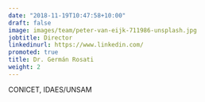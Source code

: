 ```yaml
---
date: "2018-11-19T10:47:58+10:00"
draft: false
image: images/team/peter-van-eijk-711986-unsplash.jpg
jobtitle: Director
linkedinurl: https://www.linkedin.com/
promoted: true
title: Dr. Germán Rosati
weight: 2
---
```


CONICET, IDAES/UNSAM
